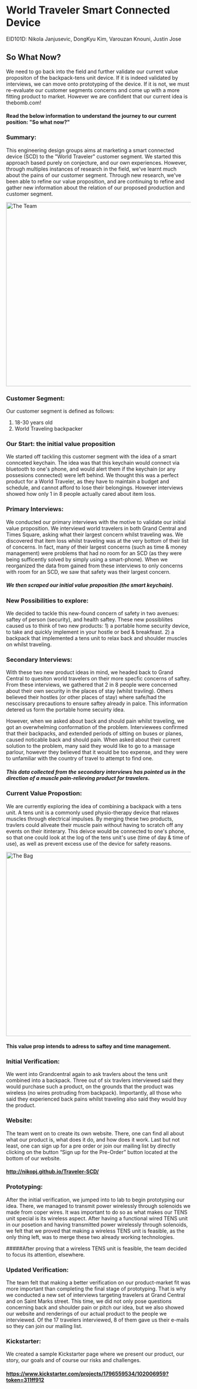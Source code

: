 # World Traveler Smart Connected Device
EID101D: Nikola Janjusevic, DongKyu Kim, Varouzan Knouni, Justin Jose

## So What Now?
  We need to go back into the field and further validate our current value propositon of the backpack-tens unit device.
  If it is indeed validated by interviews, we can move onto prototyping of the device. If it is not, we must re-evaluate
  our customer segments concerns and come up with a more fitting product to market. However we are confident that our current
  idea is thebomb.com!
  
#### Read the below information to understand the journey to our current position: "So what now?"

### Summary:
  This engineering design groups aims at marketing a smart connected device (SCD) to the "World Traveler" customer segment. 
  We started this approach based purely on conjecture, and our own experiences. However, through multiples instances of
  research in the field, we've learnt much about the pains of our customer segment. Through new research, we've been able to
  refine our value proposition, and are continuing to refine and gather new information about the relation of our proposed
  production and customer segment.

  <IMG SRC="https://github.com/nikopj/Traveler-SCD/blob/master/imgs/Team.png?raw=true" ALT="The Team" width=771 height=503>

### Customer Segment:
  Our customer segment is defined as follows:
  1) 18-30 years old
  2) World Traveling backpacker
  
### Our Start: the initial value proposition
  We started off tackling this customer segment with the idea of a smart connceted keychain. The idea was that this keychain
  would connect via bluetooth to one's phone, and would alert them if the keychain (or any possesions connected) were left
  behind. We thought this was a perfect product for a World Traveler, as they have to maintain a budget and schedule, and cannot
  afford to lose their belongings. However interviews showed how only 1 in 8 people actually cared about item loss.
### Primary Interviews:
  We conducted our primary interviews with the motive to validate our initial value proposition. We interviewd world travelers
  in both Grand Central and Times Square, asking what their largest concern whilst traveling was. We discovered that item loss
  whilst traveling was at the very bottom of their list of concerns. In fact, many of their largest concerns (such as time & 
  money management) were problems that had no room for an SCD (as they were being sufficently solved by simply using a
  smart-phone). When we reorganized the data from gained from these interviews to only concerns with room for an SCD, we saw
  that safety was their largest concern.
##### We then scraped our initial value proposition (the smart keychain).

### New Possibilities to explore:
  We decided to tackle this new-found concern of safety in two avenues: saftey of person (security), and health saftey.
  These new possibliites caused us to think of two new products: 1) a portable home security device, to take and quickly
  implement in your hostle or bed & breakfeast. 2) a backpack that implemented a tens unit to relax back and shoulder muscles on
  whilst traveling.

### Secondary Interviews:
  With these two new product ideas in mind, we headed back to Grand Central to quesiton world travelers on their more specfic
  concerns of saftey. From these interviews, we gathered that 2 in 8 people were concerned about their own security in the
  places of stay (whilst travling). Others believed their hostles (or other places of stay) where safe/had the nesccissary
  precautions to ensure saftey already in palce. This information detered us form the portable home secuirty idea.
  
  However, when we asked about back and should pain whilst traveling, we got an overwhelming conformation of the problem. 
  Interviewees confirmed that their backpacks, and extended periods of sitting on buses or planes, caused noticable back and 
  should pain. When asked about their current solution to the problem, many said they would like to go to a massage parlour,
  however they believed that it would be too expense, and they were to unfamiliar with the country of travel to attempt to find 
  one.
##### This data collected from the secondary interviews has pointed us in the direction of a muscle pain-relieving product for travelers.

### Current Value Propostion:
  We are currently exploring the idea of combining a backpack with a tens unit. A tens unit is a commonly used physio-therapy
  device that relaxes muscles through electrical impulses. By merging these two products, travlers could aliveate their muscle 
  pain without having to scratch off any events on their itinterary. This deivce would be connected to one's phone, so that
  one could look at the log of the tens unit's use (time of day & time of use), as well as prevent excess use of the device for
  safety reasons.
  
  <IMG SRC="https://github.com/nikopj/Traveler-SCD/blob/master/Z-Pack%20Solidworks%20Model/zpackiso.png?raw=true" ALT="The Bag" width=771 height=503>

#### This value prop intends to adress to saftey and time management.

### Initial Verification:
  We went into Grandcentral again to ask travlers about the tens unit combined into a backpack. Three out of six travlers interviewed said they would purchase such a product, on the grounds that the product was wireless (no wires protruding from backpack). Importantly, all those who said they experienced back pains whilst traveling also said they would buy the product.
  
### Website:
 The team went on to create its own website. There, one can find all about what our product is, what does it do, and how does it work. Last but not least, one can sign up for a pre order or join our mailing list by directly clicking on the button “Sign up for the Pre-Order” button located at the bottom of our website.
#### http://nikopj.github.io/Traveler-SCD/

### Prototyping:
After the initial verification, we jumped into to lab to begin prototyping our idea. There, we managed to transmit power wirelessly through solenoids we made from coper wires. It was important to do so as what makes our TENS unit special is its wireless aspect. 
After having a functional wired TENS unit in our posetion and having transmitted power wirelessly through solenoids, we felt that we proved that making a wireless TENS unit is feasible, as the only thing left, was to merge these two already working technologies. 

#####After proving that a wireless TENS unit is feasible, the team decided to focus its attention, elsewhere.

### Updated Verification:
The team felt that making a better verification on our product-market fit was more important than completing the final stage of prototyping. That is why we conducted a new set of interviews targeting travelers at Grand Central and on Saint Marks street. This time, we did not only pose questions concerning back and shoulder pain or pitch our idea, but we also showed our website and renderings of our actual product to the people we interviewed. Of the 17 travelers interviewed, 8 of them gave us their e-mails so they can join our mailing list.

### Kickstarter:
We created a sample Kickstarter page where we present our product, our story, our goals and of course our risks and challenges.
#### https://www.kickstarter.com/projects/1796559534/102006959?token=311ff912


